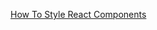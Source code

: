 [How To Style React Components](https://www.digitalocean.com/community/tutorials/how-to-style-react-components)

